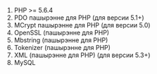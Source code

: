 1. PHP >= 5.6.4
2. PDO пашырэнне для PHP (для версии 5.1+)
3. MCrypt пашырэнне для PHP (для версии 5.0)
4. OpenSSL (пашырэнне для PHP)
5. Mbstring (пашырэнне для PHP)
6. Tokenizer (пашырэнне для PHP)
7. XML (пашырэнне для PHP) (для версии 5.3+)
8. MySQL
